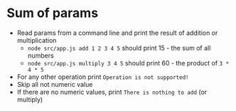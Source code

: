 # Sum of params
- Read params from a command line and print the result of addition or multiplication
  - `node src/app.js add 1 2 3 4 5` should print 15 - the sum of all numbers
  - `node src/app.js multiply 3 4 5` should print 60 - the product of `3 * 4 * 5`
- For any other operation print `Operation is not supported!`
- Skip all not numeric value
- If there are no numeric values, print `There is nothing to add` (or multiply)
